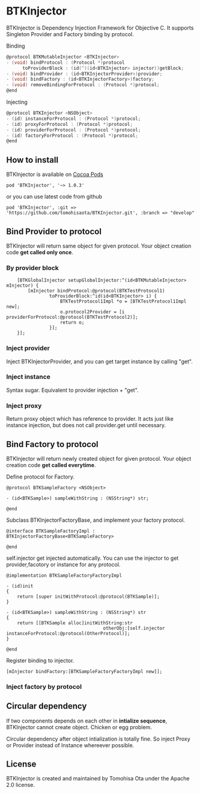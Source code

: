 # BTKInjector

BTKInjector is Dependency Injection Framework for Objective C. It supports Singleton Provider and Factory binding by protocol. 

Binding

```objc:BTKMutableInjector.h
@protocol BTKMutableInjector <BTKInjector>
- (void) bindProtocol : (Protocol *)protocol
      toProviderBlock : (id(^)(id<BTKInjector> injector))getBlock;
- (void) bindProvider : (id<BTKInjectorProvider>)provider;
- (void) bindFactory : (id<BTKInjectorFactory>)factory;
- (void) removeBindingForProtocol : (Protocol *)protocol;
@end
```

Injecting

```objc:BTKInjector.h
@protocol BTKInjector <NSObject>
- (id) instanceForProtocol : (Protocol *)protocol;
- (id) proxyForProtocol : (Protocol *)protocol;
- (id) providerForProtocol : (Protocol *)protocol;
- (id) factoryForProtocol : (Protocol *)protocol;
@end
```

## How to install
BTKInjector is available on [Cocoa Pods](http://cocoapods.org)


```
pod 'BTKInjector', '~> 1.0.3'
```
or you can use latest code from github

```
pod 'BTKInjector', :git => 'https://github.com/tomohisaota/BTKInjector.git', :branch => "develop"
```

## Bind Provider to protocol
BTKInjector will return same object for given protocol. 
Your object creation code **get called only once**.

### By provider block


```objc
    [BTKGlobalInjector setupGlobalInjector:^(id<BTKMutableInjector> mInjector) {
        [mInjector bindProtocol:@protocol(BTKTestProtocol1)
                toProviderBlock:^id(id<BTKInjector> i) {
                    BTKTestProtocol1Impl *o = [BTKTestProtocol1Impl new];
                    o.protocol2Provider = [i providerForProtocol:@protocol(BTKTestProtocol2)];
                    return o;
                }];
    }];
```

### Inject provider
Inject BTKInjectorProvider, and you can get target instance by calling "get".

### Inject instance
Syntax sugar. Equivalent to provider injection + "get".

### Inject proxy
Return proxy object which has reference to provider. It acts just like instance injection, but does not call provider.get until necessary.

## Bind Factory to protocol
BTKInjector will return newly created object for given protocol. 
Your object creation code **get called everytime**.


Define protocol for Factory.

```objc
@protocol BTKSampleFactory <NSObject>

- (id<BTKSample>) sampleWithString : (NSString*) str;

@end
```

Subclass BTKInjectorFactoryBase, and implement your factory protocol.

```objc
@interface BTKSampleFactoryImpl : BTKInjectorFactoryBase<BTKSampleFactory>

@end

```

self.injector get injected automatically.
You can use the injector to get provider,facotory or instance for any protocol.

```objc
@implementation BTKSampleFactoryFactoryImpl

- (id)init
{
    return [super initWithProtocol:@protocol(BTKSample)];
}

- (id<BTKSample>) sampleWithString : (NSString*) str
{
    return [[BTKSample alloc]initWithString:str
                                    otherObj:[self.injector instanceForProtocol:@protocol(OtherProtocol)];
}

@end
```

Register binding to injector.

```objc
[mInjector bindFactory:[BTKSampleFactoryFactoryImpl new]];
```

### Inject factory by protocol




## Circular dependency
If two components depends on each other in **intialize sequence**, BTKInjector cannot create object. Chicken or egg problem.

Circular dependency after object intialization is totally fine. So inject Proxy or Provider instead of Instance whereever possible.

## License
BTKInjector is created and maintained by Tomohisa Ota under the Apache 2.0 license.